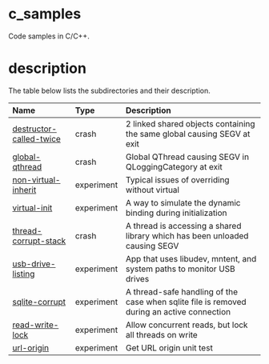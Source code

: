 # c_samples

Code samples in C/C++.

# description

The table below lists the subdirectories and their description.

| Name | Type | Description |
| :-------- | :-------- | :-------- |
| [destructor-called-twice](destructor-called-twice) | crash | 2 linked shared objects containing the same global causing SEGV at exit |
| [global-qthread](global-qthread) | crash | Global QThread causing SEGV in QLoggingCategory at exit |
| [non-virtual-inherit](non-virtual-inherit) | experiment | Typical issues of overriding without virtual |
| [virtual-init](virtual-init) | experiment | A way to simulate the dynamic binding during initialization |
| [thread-corrupt-stack](thread-corrupt-stack) | crash | A thread is accessing a shared library which has been unloaded causing SEGV |
| [usb-drive-listing](usb-drive-listing) | experiment | App that uses libudev, mntent, and system paths to monitor USB drives |
| [sqlite-corrupt](sqlite-corrupt) | experiment | A thread-safe handling of the case when sqlite file is removed during an active connection |
| [read-write-lock](read-write-lock) | experiment | Allow concurrent reads, but lock all threads on write |
| [url-origin](url-origin) | experiment | Get URL origin unit test |
